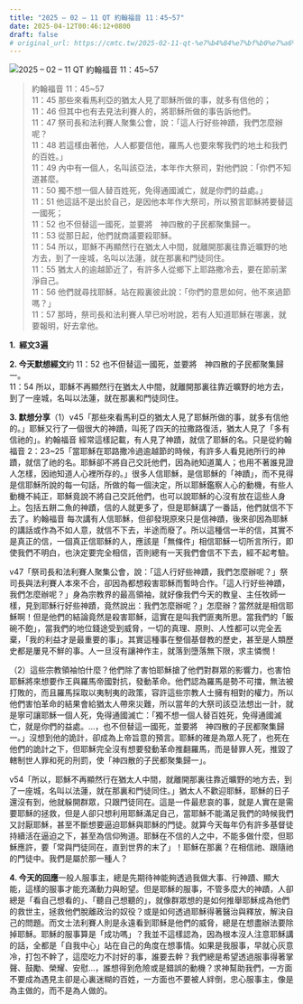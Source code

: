 ```yaml
---
title: "2025 – 02 – 11 QT 約翰福音 11：45~57"
date: 2025-04-12T00:46:12+0800
draft: false
# original_url: https://cmtc.tw/2025-02-11-qt-%e7%b4%84%e7%bf%b0%e7%a6%8f%e9%9f%b3-11%ef%bc%9a4557
---
```


![2025 – 02 – 11 QT 約翰福音 11：45\~57](/images/qt.jpg  "2025 – 02 – 11 QT 約翰福音 11：45\~57")

> 約翰福音 11：45\~57  
> 11：45 那些來看馬利亞的猶太人見了耶穌所做的事，就多有信他的；  
> 11：46 但其中也有去見法利賽人的，將耶穌所做的事告訴他們。  
> 11：47 祭司長和法利賽人聚集公會，說：「這人行好些神蹟，我們怎麼辦呢？  
> 11：48 若這樣由著他，人人都要信他，羅馬人也要來奪我們的地土和我們的百姓。」  
> 11：49 內中有一個人，名叫該亞法，本年作大祭司，對他們說：「你們不知道甚麼。  
> 11：50 獨不想一個人替百姓死，免得通國滅亡，就是你們的益處。」  
> 11：51 他這話不是出於自己，是因他本年作大祭司，所以預言耶穌將要替這一國死；  
> 11：52 也不但替這一國死，並要將　神四散的子民都聚集歸一。  
> 11：53 從那日起，他們就商議要殺耶穌。  
> 11：54 所以，耶穌不再顯然行在猶太人中間，就離開那裏往靠近曠野的地方去，到了一座城，名叫以法蓮，就在那裏和門徒同住。  
> 11：55 猶太人的逾越節近了，有許多人從鄉下上耶路撒冷去，要在節前潔淨自己。  
> 11：56 他們就尋找耶穌，站在殿裏彼此說：「你們的意思如何，他不來過節嗎？」  
> 11：57 那時，祭司長和法利賽人早已吩咐說，若有人知道耶穌在哪裏，就要報明，好去拿他。

**1.  經文3遍**

**2. 今天默想經文**約 11：52 也不但替這一國死，並要將　神四散的子民都聚集歸一。  
11：54 所以，耶穌不再顯然行在猶太人中間，就離開那裏往靠近曠野的地方去，到了一座城，名叫以法蓮，就在那裏和門徒同住。

**3. 默想分享**（1）v45「那些來看馬利亞的猶太人見了耶穌所做的事，就多有信他的。」耶穌又行了一個很大的神蹟，叫死了四天的拉撒路復活，猶太人見了「多有信祂的」。約翰福音 經常這樣記載，有人見了神蹟，就信了耶穌的名。只是從約翰福音 2：23\~25「當耶穌在耶路撒冷過逾越節的時候，有許多人看見祂所行的神蹟，就信了祂的名。耶穌卻不將自己交託他們，因為祂知道萬人；也用不著誰見證人怎樣，因祂知道人心裡所存的。」很多人信耶穌，是信耶穌的「神蹟」，而不見得是信耶穌所說的每一句話，所做的每一個決定，所以耶穌鑑察人心的動機，有些人動機不純正，耶穌竟說不將自己交託他們，也可以說耶穌的心沒有放在這些人身上。包括五餅二魚的神蹟，信的人就更多了，但是耶穌講了一番話，他們就信不下去了。約翰福音 每次講有人信耶穌，但卻發現原來只是信神蹟，後來卻因為耶穌的講話或作為不如人意，就信不下去，半途而廢了。所以這種信一半的信，其實不是真正的信，一個真正信耶穌的人，應該是「無條件」相信耶穌一切所言所行，即使我們不明白，也決定要完全相信，否則總有一天我們會信不下去，經不起考驗。

v47「祭司長和法利賽人聚集公會，說：「這人行好些神蹟，我們怎麼辦呢？」祭司長與法利賽人本來不合，卻因為都想殺害耶穌而暫時合作。「這人行好些神蹟，我們怎麼辦呢？」身為宗教界的最高領袖，就好像我們今天的教皇、主任牧師一樣，見到耶穌行好些神蹟，竟然說出：我們怎麼辦呢？」怎麼辦？當然就是相信耶穌啊！但是他們的結論竟然是殺害耶穌，這實在是叫我們匪夷所思。當我們的「飯碗不飽」，當我們的地位錢途受到威脅，一切的真理、原則、人性都可以完全丟棄，「我的利益才是最重要的事」。其實這種事在整個基督教的歷史，甚至是人類歷史都是屢見不鮮的事。人一旦沒有讓神作主，就落到墮落無下限，求主憐憫！

（2）這些宗教領袖怕什麼？他們除了害怕耶穌搶了他們對群眾的影響力，也害怕耶穌將來想要作王與羅馬帝國對抗，發動革命。他們認為羅馬是勢不可擋，無法被打敗的，而且羅馬採取以夷制夷的政策，容許這些宗教人士擁有相對的權力，所以他們害怕革命的結果會給猶太人帶來災難，所以當年的大祭司該亞法想出一計，就是寧可讓耶穌一個人死，免得通國滅亡：「獨不想一個人替百姓死，免得通國滅亡，就是你們的益處。…，也不但替這一國死，並要將　神四散的子民都聚集歸一。」沒想到他的詭計，卻成為上帝旨意的預言。耶穌的確是為眾人死了，也死在他們的詭計之下，但耶穌完全沒有想要發動革命推翻羅馬，而是替罪人死，推毀了轄制世人罪和死的刑罰，使「神四散的子民都聚集歸一」。

v54「所以，耶穌不再顯然行在猶太人中間，就離開那裏往靠近曠野的地方去，到了一座城，名叫以法蓮，就在那裏和門徒同住。」猶太人不歡迎耶穌，耶穌的日子還沒有到，他就躲開群眾，只跟門徒同在。這是一件最悲哀的事，就是人實在是需要耶穌的拯救，但是人卻只想利用耶穌滿足自己，當耶穌不能滿足我們的時候我們又討厭耶穌，甚至不斷想要逼迫耶穌與耶穌的門徒。就算今天每年仍有許多基督徒持續活在逼迫之下，甚至為信仰殉道。耶穌在不信的人之中，不能多做什麼，但耶穌應許，要「常與門徒同在，直到世界的末了」！耶穌在那裏？在相信祂、跟隨祂的門徒中。我們是屬於那一種人？

**4. 今天的回應**一般人服事主，總是先期待神能夠透過我做大事、行神蹟、顯大能，這樣的服事才能充滿動力與盼望。但是耶穌的服事，不管多麼大的神蹟，人卻總是「看自己想看的」、「聽自己想聽的」，就像群眾想的是如何推舉耶穌成為他們的救世主，拯救他們脫離政治的奴役？或是如何透過耶穌得著醫治與釋放，解決自己的問題。而文士法利賽人則是永遠看到耶穌是他們的威脅，總是在想盡辦法要除掉耶穌。耶穌的服事算是「成功嗎」？我並不這樣認為，因為根本沒人注意耶穌講的話，全都是「自我中心」站在自己的角度在想事情。如果是我服事，早就心灰意冷，打包不幹了，這麼吃力不討好的事，誰要去幹？我們總是希望透過服事得著掌聲、鼓勵、榮耀、安慰…，誰想得到危險或是錯誤的動機？求神幫助我們，一方面不要成為遇見主卻是心裏迷糊的百姓，一方面也不要被人絆倒，忠心服事主，像是為主做的，而不是為人做的。